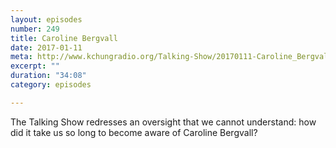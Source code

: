 ```yaml
---
layout: episodes
number: 249
title: Caroline Bergvall
date: 2017-01-11
meta: http://www.kchungradio.org/Talking-Show/20170111-Caroline_Bergvall.mp3
excerpt: ""
duration: "34:08"
category: episodes

---
```


The Talking Show redresses an oversight that we cannot understand: how did it take us so long to become aware of Caroline Bergvall?
